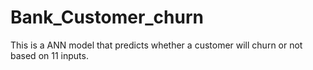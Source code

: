 # Bank_Customer_churn
This is a ANN model that predicts whether a customer will churn or not based on 11 inputs.
